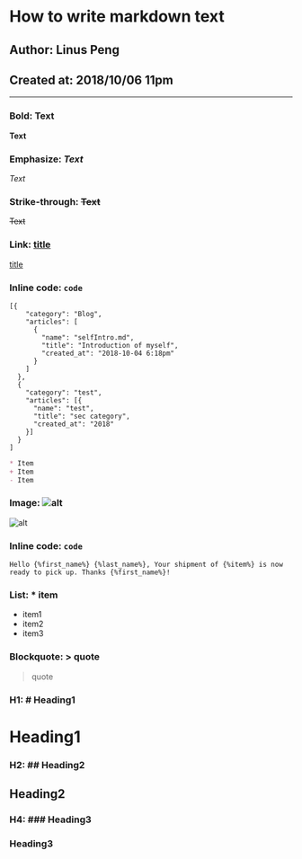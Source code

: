 # How to write markdown text
## Author: Linus Peng
## Created at: 2018/10/06 11pm
-------

### Bold: **Text**
**Text**

### Emphasize: *Text*
*Text*

### Strike-through: ~~Text~~
~~Text~~

### Link: [title](http://)
[title](https://linusmelb.github.io)

### Inline code: `code`
```
[{
    "category": "Blog",
    "articles": [
      {
        "name": "selfIntro.md",
        "title": "Introduction of myself",
        "created_at": "2018-10-04 6:18pm"
      }
    ]
  },
  {
    "category": "test",
    "articles": [{
      "name": "test",
      "title": "sec category",
      "created_at": "2018"
    }]
  }
]
```

```md
* Item
+ Item
- Item
```

### Image: ![alt](http://)
![alt](https://imgur.com/a/0xXfOjQ)

### Inline code: `code`
`Hello {%first_name%} {%last_name%},
Your shipment of {%item%} is now ready to pick up.
Thanks {%first_name%}!`

### List: * item
* item1
* item2
* item3


### Blockquote: > quote
> quote

### H1: # Heading1
# Heading1

### H2: ## Heading2
## Heading2

### H4: ### Heading3
### Heading3
